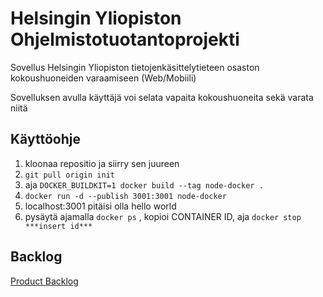 # Helsingin Yliopiston Ohjelmistotuotantoprojekti 

Sovellus Helsingin Yliopiston tietojenkäsittelytieteen osaston kokoushuoneiden varaamiseen (Web/Mobiili)

Sovelluksen avulla käyttäjä voi selata vapaita kokoushuoneita sekä varata niitä 

## Käyttöohje

1. kloonaa repositio ja siirry sen juureen
2. `git pull origin init`
3. aja `DOCKER_BUILDKIT=1 docker build --tag node-docker .`
4. `docker run -d --publish 3001:3001 node-docker`
5. localhost:3001 pitäisi olla hello world
6. pysäytä ajamalla `docker ps` , kopioi CONTAINER ID, aja `docker stop ***insert id***`

## Backlog

[Product Backlog](https://docs.google.com/spreadsheets/d/1FGeKQlvT8PPFWxfDfxmccjPt_a6O4TcFm0E6Ge-Brv8/edit#gid=0)


